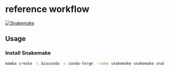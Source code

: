 # reference workflow


[![Snakemake](https://img.shields.io/badge/snakemake-≥6.3.0-brightgreen.svg)](https://snakemake.github.io)




## Usage


### Install Snakemake

```bash
mamba create -c bioconda -c conda-forge --name snakemake snakemake snakedeploy
```


